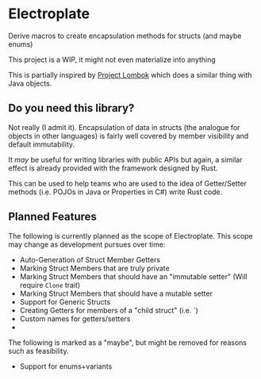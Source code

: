 # Electroplate

Derive macros to create encapsulation methods for structs (and maybe enums)

This project is a WIP, it might not even materialize into anything

This is partially inspired by [Project Lombok](https://projectlombok.org/) which does a similar thing with Java objects.

## Do you need this library?

Not really (I admit it). Encapsulation of data in structs (the analogue for objects in other languages) is fairly well covered by member visibility and default immutability.

It *may* be useful for writing libraries with public APIs but again, a similar effect is already provided with the framework designed by Rust.

This can be used to help teams who are used to the idea of Getter/Setter methods (i.e. POJOs in Java or Properties in C#) write Rust code.

## Planned Features

The following is currently planned as the scope of Electroplate. This scope may change as development pursues over time:

- Auto-Generation of Struct Member Getters
- Marking Struct Members that are truly private
- Marking Struct Members that should have an "immutable setter" (Will require `Clone` trait)
- Marking Struct Members that should have a mutable setter
- Support for Generic Structs
- Creating Getters for members of a "child struct" (i.e. `)
- Custom names for getters/setters
-


The following is marked as a "maybe", but might be removed for reasons such as feasibility.
- Support for enums+variants
